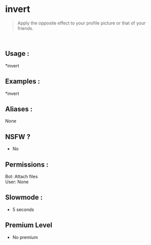 # invert

> Apply the opposite effect to your profile picture or that of your friends.

<br>

## Usage :

*invert

## Examples :

*invert

## Aliases :

None

## NSFW ?

- No

## Permissions :

Bot: Attach files
<br>
User: None

## Slowmode :

- 5 seconds

## Premium Level

- No premium